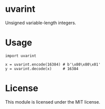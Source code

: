 # uvarint

Unsigned variable-length integers.

# Usage

    import uvarint

    x = uvarint.encode(16384) # b'\x80\x80\x01'
    y = uvarint.decode(x)     # 16384

# License

This module is licensed under the MIT license.
